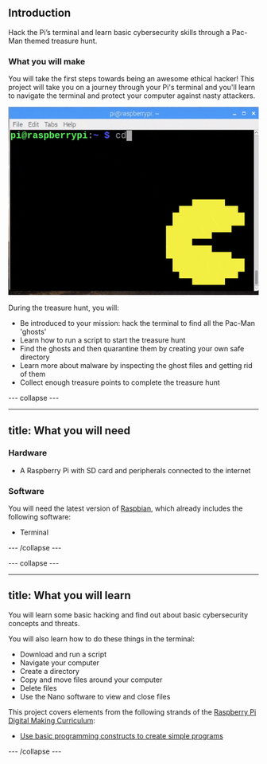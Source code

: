 ## Introduction

Hack the Pi’s terminal and learn basic cybersecurity skills through a Pac-Man themed treasure hunt.

### What you will make

You will take the first steps towards being an awesome ethical hacker! This project will take you on a journey through your Pi's terminal and you'll learn to navigate the terminal and protect your computer against nasty attackers.

![Project Preview](images/projectpreview.gif)

During the treasure hunt, you will:

+ Be introduced to your mission: hack the terminal to find all the Pac-Man 'ghosts'
+ Learn how to run a script to start the treasure hunt
+ Find the ghosts and then quarantine them by creating your own safe directory
+ Learn more about malware by inspecting the ghost files and getting rid of them
+ Collect enough treasure points to complete the treasure hunt

\--- collapse \---

* * *

## title: What you will need

### Hardware

+ A Raspberry Pi with SD card and peripherals connected to the internet

### Software

You will need the latest version of [Raspbian](https://www.raspberrypi.org/downloads/), which already includes the following software:

+ Terminal

\--- /collapse \---

\--- collapse \---

* * *

## title: What you will learn

You will learn some basic hacking and find out about basic cybersecurity concepts and threats.

You will also learn how to do these things in the terminal:

+ Download and run a script
+ Navigate your computer
+ Create a directory
+ Copy and move files around your computer
+ Delete files
+ Use the Nano software to view and close files

This project covers elements from the following strands of the [Raspberry Pi Digital Making Curriculum](https://www.raspberrypi.org/curriculum/):

- [Use basic programming constructs to create simple programs](https://www.raspberrypi.org/curriculum/programming/creator/)

\--- /collapse \---